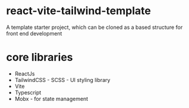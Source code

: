 # react-vite-tailwind-template
A template starter project, which can be cloned as a based structure for front end development

# core libraries
* ReactJs
* TailwindCSS - SCSS - UI styling library
* Vite
* Typescript
* Mobx - for state management
